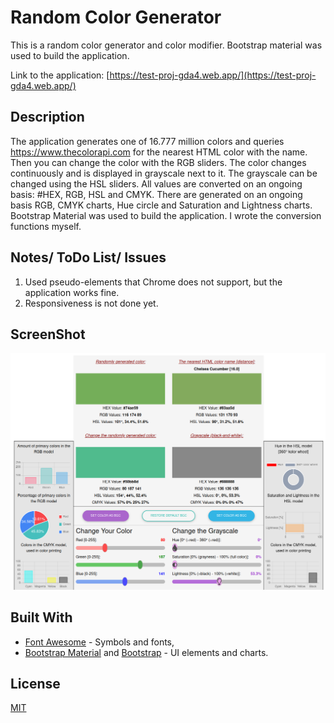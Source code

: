 # Random Color Generator

This is a random color generator and color modifier. Bootstrap material was used to build the application.

Link to the application: [https://test-proj-gda4.web.app/](https://test-proj-gda4.web.app/)

## Description

The application generates one of 16.777 million colors and queries <https://www.thecolorapi.com> for the nearest HTML color
with the name. Then you can change the color with the RGB sliders. The color changes continuously and is displayed in
grayscale next to it. The grayscale can be changed using the HSL sliders. All values are converted on an ongoing basis: #HEX,
RGB, HSL and CMYK. There are generated on an ongoing basis RGB, CMYK charts, Hue circle and Saturation and Lightness charts.
Bootstrap Material was used to build the application. I wrote the conversion functions myself.

## Notes/ ToDo List/ Issues

1. Used pseudo-elements that Chrome does not support, but the application works fine.
2. Responsiveness is not done yet.

## ScreenShot

<img alt="the App" src="./Readme.md_pics/App.png">

## Built With

- [Font Awesome](https://fontawesome.com/) - Symbols and fonts,
- [Bootstrap Material](https://mdbootstrap.com/) and [Bootstrap](https://getbootstrap.com/) - UI elements and charts.

## License

[MIT](https://choosealicense.com/licenses/mit/)
